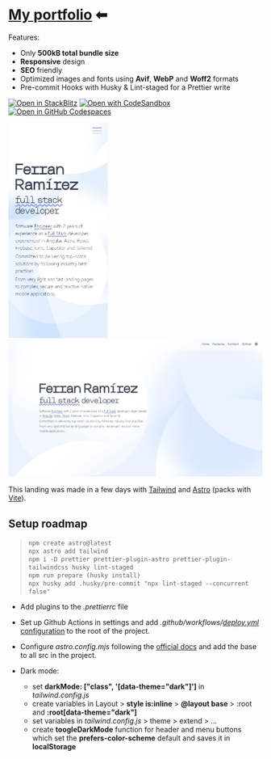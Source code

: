 # [My portfolio](https://ferranjs.github.io/portfolio/) ⬅

Features:

- Only **500kB total bundle size**
- **Responsive** design
- **SEO** friendly
- Optimized images and fonts using **Avif**, **WebP** and **Woff2** formats
- Pre-commit Hooks with Husky & Lint-staged for a Prettier write

<!-- Perfect [Google PageSpeed Insights Score]() -->

[![Open in StackBlitz](https://developer.stackblitz.com/img/open_in_stackblitz.svg)](https://stackblitz.com/github/ferranJS/portfolio)
[![Open with CodeSandbox](https://assets.codesandbox.io/github/button-edit-lime.svg)](https://codesandbox.io/p/sandbox/github/ferranJS/portfolio)
[![Open in GitHub Codespaces](https://github.com/codespaces/badge.svg)](https://codespaces.new/ferranJS/portfolio?devcontainer_path=.devcontainer/basics/devcontainer.json)

<p float="left">
  <a href="https://ferranjs.github.io/portfolio">
    <img src="https://github.com/ferranJS/portfolio/blob/main/public/landing-screenshot-mobile.jpg" width="197px" alt="desktop view of ferranjs landing page screenshot">
  </a>
  <a href="https://ferranjs.github.io/portfolio">
    <img src="https://github.com/ferranJS/portfolio/blob/main/public/landing-screenshot.jpg" width="627px" alt="mobile view of ferranjs landing page screenshot">
  </a>
</p>

This landing was made in a few days with [Tailwind](https://tailwindcss.com/) and [Astro](https://astro.build/) (packs with [Vite](https://vitejs.dev/)).

## Setup roadmap

>     npm create astro@latest
>     npx astro add tailwind
>     npm i -D prettier prettier-plugin-astro prettier-plugin-tailwindcss husky lint-staged
>     npm run prepare (husky install)
>     npx husky add .husky/pre-commit "npx lint-staged --concurrent false"

- Add plugins to the _.prettierrc_ file

- Set up Github Actions in settings and add _.github/workflows/_[_deploy.yml_ configuration](https://github.com/ferranJS/portfolio/blob/main/.github/workflows/deploy.yml) to the root of the project.

- Configure _astro.config.mjs_ following the [official docs](https://docs.astro.build/en/guides/deploy/github/) and add the base to all src in the project.

- Dark mode:
  - set **darkMode: ["class", '[data-theme="dark"]']** in _tailwind.config.js_
  - create variables in Layout > **style is:inline** > **@layout base** > :root and **:root[data-theme="dark"]**
  - set variables in _tailwind.config.js_ > theme > extend > ...
  - create **toogleDarkMode** function for header and menu buttons which set the **prefers-color-scheme** default and saves it in **localStorage**
